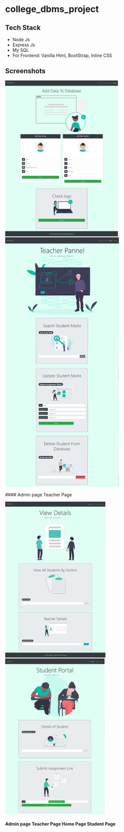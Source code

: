 # college_dbms_project

## Tech Stack
- Node Js
- Express Js
- My SQL
- For Frontend: Vanilla Html, BootStrap, Inline CSS

## Screenshots

<p float="left">
   
<img src= "https://github.com/mimansha-swarup/college_dbms_project/blob/main/output/adminPage.jpg" height=500px alt="Admin page" />


<img src= "https://github.com/mimansha-swarup/college_dbms_project/blob/main/output/teachersPage.jpg" height=800px alt="Teacher Page" />

</p>
#### Admin page  Teacher Page 
<p float="left">
<img src= "https://github.com/mimansha-swarup/college_dbms_project/blob/main/output/homepage.jpg" height=500px alt="Home Page"/>


<img src= "https://github.com/mimansha-swarup/college_dbms_project/blob/main/output/studentPage.jpg" height=500px alt="Student Page"/>
</p>

#### Admin page  Teacher Page Home Page Student Page
